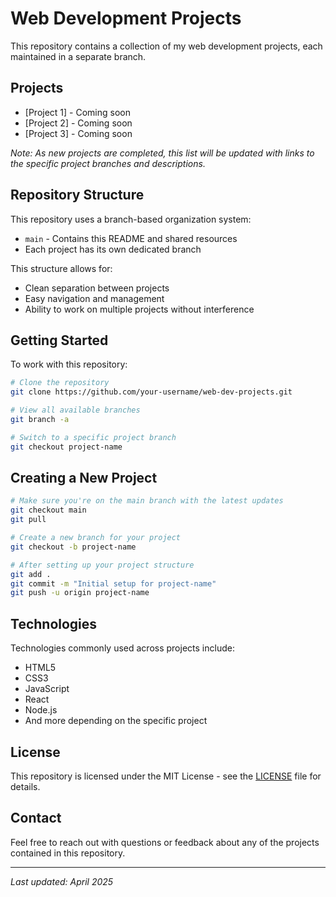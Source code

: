 # Web Development Projects

This repository contains a collection of my web development projects, each maintained in a separate branch.

## Projects

- [Project 1] - Coming soon
- [Project 2] - Coming soon
- [Project 3] - Coming soon

*Note: As new projects are completed, this list will be updated with links to the specific project branches and descriptions.*

## Repository Structure

This repository uses a branch-based organization system:

- `main` - Contains this README and shared resources
- Each project has its own dedicated branch

This structure allows for:
- Clean separation between projects
- Easy navigation and management
- Ability to work on multiple projects without interference

## Getting Started

To work with this repository:

```bash
# Clone the repository
git clone https://github.com/your-username/web-dev-projects.git

# View all available branches
git branch -a

# Switch to a specific project branch
git checkout project-name
```

## Creating a New Project

```bash
# Make sure you're on the main branch with the latest updates
git checkout main
git pull

# Create a new branch for your project
git checkout -b project-name

# After setting up your project structure
git add .
git commit -m "Initial setup for project-name"
git push -u origin project-name
```

## Technologies

Technologies commonly used across projects include:

- HTML5
- CSS3
- JavaScript
- React
- Node.js
- And more depending on the specific project

## License

This repository is licensed under the MIT License - see the [LICENSE](LICENSE) file for details.

## Contact

Feel free to reach out with questions or feedback about any of the projects contained in this repository.

---

*Last updated: April 2025*
